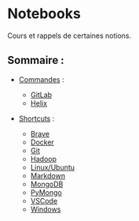 # Notebooks
Cours et rappels de certaines notions. 

## Sommaire : 

- [Commandes](https://github.com/BertrandBorel/Notebooks/tree/main/Commandes) : 
  - [GitLab](https://github.com/BertrandBorel/Notebooks/tree/main/Commandes/Gitlab)
  - [Helix](https://github.com/BertrandBorel/Notebooks/tree/main/Commandes/Helix) 

- [Shortcuts](https://github.com/BertrandBorel/Notebooks/tree/main/Commandes/Raccourcis) :
  - [Brave](https://github.com/BertrandBorel/Notebooks/blob/main/Commandes/Raccourcis/Raccourcis_Brave.pdf)
  - [Docker](https://github.com/BertrandBorel/Notebooks/blob/main/Commandes/Docker.ipynb) 
  - [Git](https://github.com/BertrandBorel/Notebooks/blob/main/Commandes/Git.md)
  - [Hadoop](https://github.com/BertrandBorel/Notebooks/blob/main/Commandes/TP_%20Hadoop.ipynb)
  - [Linux/Ubuntu](https://github.com/BertrandBorel/Notebooks/blob/main/Commandes/Raccourcis/kubuntu.md)
  - [Markdown](https://github.com/BertrandBorel/Notebooks/blob/main/Commandes/Markdown.ipynb)
  - [MongoDB](https://github.com/BertrandBorel/Notebooks/blob/main/Commandes/Mongodb.ipynb)
  - [PyMongo](https://github.com/BertrandBorel/Notebooks/blob/main/Commandes/PyMongo.ipynb)
  - [VSCode](https://github.com/BertrandBorel/Notebooks/blob/main/Commandes/Raccourcis/VSCode.ipynb)
  - [Windows](https://github.com/BertrandBorel/Notebooks/blob/main/Commandes/Raccourcis/Windows.ipynb) 
